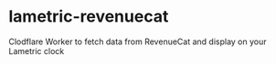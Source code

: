 # lametric-revenuecat
Clodflare Worker to fetch data from RevenueCat and display on your Lametric clock
